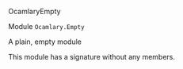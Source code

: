 OcamlaryEmpty

 Module  `` Ocamlary.Empty `` 


A plain, empty module



This module has a signature without any members.

